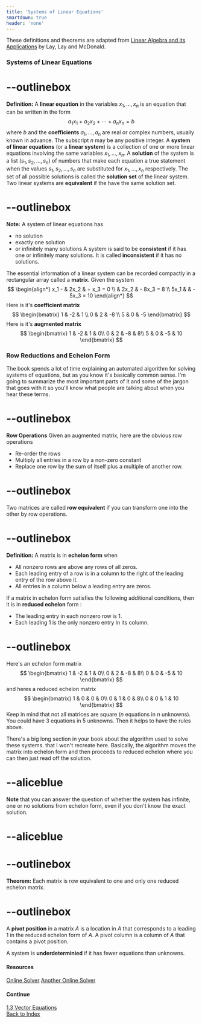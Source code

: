 ```yaml
---
title: 'Systems of Linear Equations'
smartdown: true
header: 'none'
---
```


These definitions and theorems are adapted from [Linear Algebra and its Applications](https://www.cartagena99.com/recursos/alumnos/temarios/210609113348-Linear%20Algebra%20and%20its%20applications.pdf) by Lay, Lay and McDonald.

### Systems of Linear Equations

# --outlinebox
**Definition:** A **linear equation** in the variables $x_1,\ldots,x_n$ is an equation that can be written in the form 
$$a_1x_1+a_2x_2+\cdots +a_nx_n =b$$
where $b$ and the **coefficients** $a_1,\ldots,a_n$ are real or complex numbers, usually known in advance. The subscript $n$ may be any positive integer. A **system of linear equations** (or a **linear system**) is a collection of one or more linear equations involving the same variables $x_1,\ldots,x_n$. A **solution** of the system is a list ($s_1, s_2,\ldots,s_n$) of numbers that make each equation a true statement when the values $s_1, s_2,\ldots,s_n$ are substituted for $x_1,\ldots,x_n$ respectively.  The set of all possible solutions is called the **solution set** of the linear system.  Two linear systems are **equivalent** if the have the same solution set.  
# --outlinebox

**Note:** A system of linear equations has
- no solution
- exactly one solution
- or infinitely many solutions
A system is said to be **consistent** if it has one or infinitely many solutions.  It is called **inconsistent** if it has no solutions.

The essential information of a linear system can be recorded compactly in a rectangular array called a **matrix**.  Given the system 
$$ 
\begin{align*}
x_1  - & 2x_2  & + x_3 = 0 \\
         & 2x_2 & - 8x_3 = 8 \\
5x_1 &     &  - 5x_3 = 10
\end{align*}
$$
Here is it's **coefficient matrix**
$$
\begin{bmatrix}
1 & -2 & 1 \\
0 & 2 & -8 \\
5 & 0 & -5 
\end{bmatrix}
$$
Here is it's **augmented matrix**
$$
\begin{bmatrix}
1 & -2 & 1 & 0\\
0 & 2 & -8 & 8\\
5 & 0 & -5 & 10
\end{bmatrix}
$$

### Row Reductions and Echelon Form
The book spends a lot of time explaining an automated algorithm for solving systems of equations, but as you know it's basically common sense.  I'm going to summarize the most important parts of it and some of the jargon that goes with it so you'll know what people are talking about when you hear these terms.

# --outlinebox
**Row Operations** Given an augmented matrix, here are the obvious row operations
- Re-order the rows
- Multiply all entries in a row by a non-zero constant
- Replace one row by the sum of itself plus a multiple of another row.
# --outlinebox

Two matrices are called **row equivalent** if you can transform one into the other by row operations.

# --outlinebox
**Definition:** A matrix is in **echelon form** when
 - All nonzero rows are above any rows of all zeros.
 - Each leading entry of a row is in a column to the right of the leading entry of the row above it.
 - All entries in a column below a leading entry are zeros.

If a matrix in echelon form satisfies the following additional conditions, then it is in **reduced echelon** form :
 - The leading entry in each nonzero row is 1.
 - Each leading 1 is the only nonzero entry in its column.
# --outlinebox

Here's an echelon form matrix
$$
\begin{bmatrix}
1 & -2 & 1 & 0\\
0 & 2 & -8 & 8\\
0 & 0 & -5 & 10
\end{bmatrix}
$$
and heres a reduced echelon matrix
$$
\begin{bmatrix}
1 & 0 & 0 & 0\\
0 & 1 & 0 & 8\\
0 & 0 & 1 & 10
\end{bmatrix}
$$
Keep in mind that not all matrices are square ($n$ equations in $n$ unknowns).  You could have $3$ equations in $5$ unknowns. Then it helps to have the rules above.  

There's a big long section in your book about the algorithm used to solve these systems. that I won't recreate here. Basically, the algorithm moves the matrix into echelon form and then proceeds to reduced echelon where you can then just read off the solution.  

# --aliceblue
**Note** that you can answer the question of whether the system has infinite, one or no solutions from echelon form, even if you don't know the exact solution.
# --aliceblue

# --outlinebox
**Theorem:** Each matrix is row equivalent to one and only one reduced echelon matrix.
# --outlinebox

A **pivot position** in a matrix $A$ is a location in $A$ that corresponds to a leading 1 in the reduced echelon form of $A$. A pivot column is a column of $A$ that contains a pivot position.

A system is **underdeterminied** if it has fewer equations than unknowns.

#### Resources
[Online Solver](https://matrix.reshish.com/gauss-jordanElimination.php)
[Another Online Solver](https://calculator-online.net/gaussian-elimination-calculator/)

#### Continue
[1.3 Vector Equations](/pages/LA2)  
[Back to Index](/pages/andre)